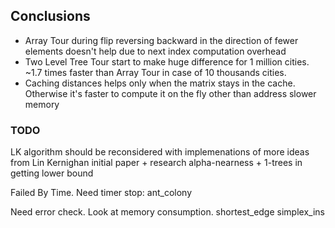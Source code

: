 
## Conclusions

- Array Tour during flip reversing backward in the direction of fewer elements
doesn't help due to next index computation overhead
- Two Level Tree Tour start to make huge difference for 1 million cities. ~1.7 times
faster than Array Tour in case of 10 thousands cities.
- Caching distances helps only when the matrix stays in the cache. Otherwise
it's faster to compute it on the fly other than address slower memory


### TODO

LK algorithm should be reconsidered with implemenations of more ideas from Lin Kernighan
initial paper + research alpha-nearness + 1-trees in getting lower bound


Failed By Time. Need timer stop:
ant_colony

Need error check. Look at memory consumption.
shortest_edge
simplex_ins